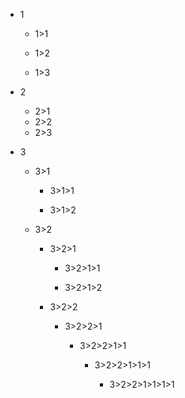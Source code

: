 - 1

    - 1>1

    - 1>2

    - 1>3

- 2
    + 2>1

    * 2>2
    
    - 2>3

- 3

  * 3>1

    + 3>1>1

    + 3>1>2

  * 3>2

    + 3>2>1

      - 3>2>1>1

      - 3>2>1>2

    + 3>2>2

      - 3>2>2>1

        * 3>2>2>1>1

          + 3>2>2>1>1>1

            - 3>2>2>1>1>1>1
